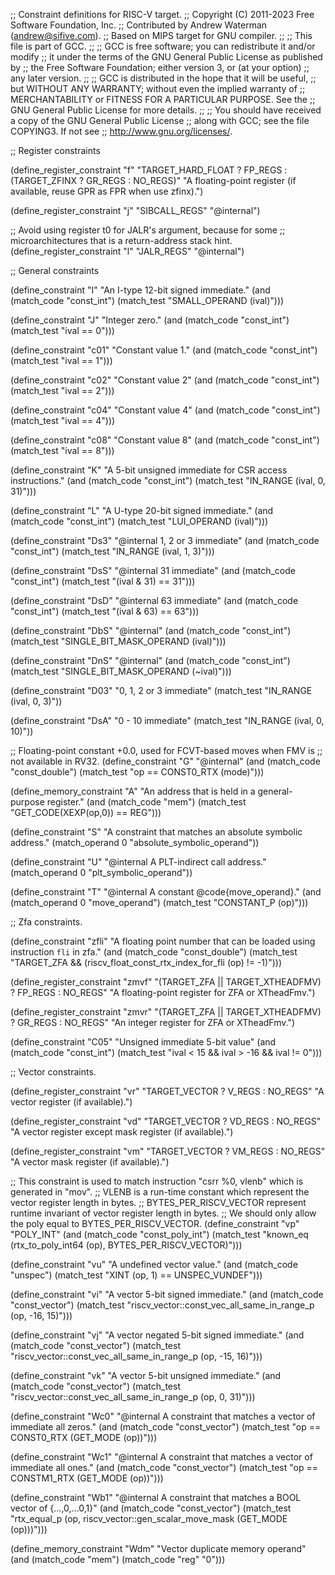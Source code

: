 ;; Constraint definitions for RISC-V target.
;; Copyright (C) 2011-2023 Free Software Foundation, Inc.
;; Contributed by Andrew Waterman (andrew@sifive.com).
;; Based on MIPS target for GNU compiler.
;;
;; This file is part of GCC.
;;
;; GCC is free software; you can redistribute it and/or modify
;; it under the terms of the GNU General Public License as published by
;; the Free Software Foundation; either version 3, or (at your option)
;; any later version.
;;
;; GCC is distributed in the hope that it will be useful,
;; but WITHOUT ANY WARRANTY; without even the implied warranty of
;; MERCHANTABILITY or FITNESS FOR A PARTICULAR PURPOSE.  See the
;; GNU General Public License for more details.
;;
;; You should have received a copy of the GNU General Public License
;; along with GCC; see the file COPYING3.  If not see
;; <http://www.gnu.org/licenses/>.

;; Register constraints

(define_register_constraint "f" "TARGET_HARD_FLOAT ? FP_REGS :
  (TARGET_ZFINX ? GR_REGS : NO_REGS)"
  "A floating-point register (if available, reuse GPR as FPR when use zfinx).")

(define_register_constraint "j" "SIBCALL_REGS"
  "@internal")

;; Avoid using register t0 for JALR's argument, because for some
;; microarchitectures that is a return-address stack hint.
(define_register_constraint "l" "JALR_REGS"
  "@internal")

;; General constraints

(define_constraint "I"
  "An I-type 12-bit signed immediate."
  (and (match_code "const_int")
       (match_test "SMALL_OPERAND (ival)")))

(define_constraint "J"
  "Integer zero."
  (and (match_code "const_int")
       (match_test "ival == 0")))

(define_constraint "c01"
  "Constant value 1."
  (and (match_code "const_int")
       (match_test "ival == 1")))

(define_constraint "c02"
  "Constant value 2"
  (and (match_code "const_int")
       (match_test "ival == 2")))

(define_constraint "c04"
  "Constant value 4"
  (and (match_code "const_int")
       (match_test "ival == 4")))

(define_constraint "c08"
  "Constant value 8"
  (and (match_code "const_int")
       (match_test "ival == 8")))

(define_constraint "K"
  "A 5-bit unsigned immediate for CSR access instructions."
  (and (match_code "const_int")
       (match_test "IN_RANGE (ival, 0, 31)")))

(define_constraint "L"
  "A U-type 20-bit signed immediate."
  (and (match_code "const_int")
       (match_test "LUI_OPERAND (ival)")))

(define_constraint "Ds3"
  "@internal
   1, 2 or 3 immediate"
  (and (match_code "const_int")
       (match_test "IN_RANGE (ival, 1, 3)")))

(define_constraint "DsS"
  "@internal
   31 immediate"
  (and (match_code "const_int")
       (match_test "(ival & 31) == 31")))

(define_constraint "DsD"
  "@internal
   63 immediate"
  (and (match_code "const_int")
       (match_test "(ival & 63) == 63")))

(define_constraint "DbS"
  "@internal"
  (and (match_code "const_int")
       (match_test "SINGLE_BIT_MASK_OPERAND (ival)")))

(define_constraint "DnS"
  "@internal"
  (and (match_code "const_int")
       (match_test "SINGLE_BIT_MASK_OPERAND (~ival)")))

(define_constraint "D03"
  "0, 1, 2 or 3 immediate"
  (match_test "IN_RANGE (ival, 0, 3)"))

(define_constraint "DsA"
  "0 - 10 immediate"
  (match_test "IN_RANGE (ival, 0, 10)"))

;; Floating-point constant +0.0, used for FCVT-based moves when FMV is
;; not available in RV32.
(define_constraint "G"
  "@internal"
  (and (match_code "const_double")
       (match_test "op == CONST0_RTX (mode)")))

(define_memory_constraint "A"
  "An address that is held in a general-purpose register."
  (and (match_code "mem")
       (match_test "GET_CODE(XEXP(op,0)) == REG")))

(define_constraint "S"
  "A constraint that matches an absolute symbolic address."
  (match_operand 0 "absolute_symbolic_operand"))

(define_constraint "U"
  "@internal
   A PLT-indirect call address."
  (match_operand 0 "plt_symbolic_operand"))

(define_constraint "T"
  "@internal
   A constant @code{move_operand}."
  (and (match_operand 0 "move_operand")
       (match_test "CONSTANT_P (op)")))

;; Zfa constraints.

(define_constraint "zfli"
  "A floating point number that can be loaded using instruction `fli` in zfa."
  (and (match_code "const_double")
       (match_test "TARGET_ZFA && (riscv_float_const_rtx_index_for_fli (op) != -1)")))

(define_register_constraint "zmvf" "(TARGET_ZFA || TARGET_XTHEADFMV) ? FP_REGS : NO_REGS"
  "A floating-point register for ZFA or XTheadFmv.")

(define_register_constraint "zmvr" "(TARGET_ZFA || TARGET_XTHEADFMV) ? GR_REGS : NO_REGS"
  "An integer register for  ZFA or XTheadFmv.")

(define_constraint "C05"
  "Unsigned immediate 5-bit value"
  (and (match_code "const_int")
       (match_test "ival < 15 && ival > -16 && ival != 0")))

;; Vector constraints.

(define_register_constraint "vr" "TARGET_VECTOR ? V_REGS : NO_REGS"
  "A vector register (if available).")

(define_register_constraint "vd" "TARGET_VECTOR ? VD_REGS : NO_REGS"
  "A vector register except mask register (if available).")

(define_register_constraint "vm" "TARGET_VECTOR ? VM_REGS : NO_REGS"
  "A vector mask register (if available).")

;; This constraint is used to match instruction "csrr %0, vlenb" which is generated in "mov<mode>".
;; VLENB is a run-time constant which represent the vector register length in bytes.
;; BYTES_PER_RISCV_VECTOR represent runtime invariant of vector register length in bytes.
;; We should only allow the poly equal to BYTES_PER_RISCV_VECTOR.
(define_constraint "vp"
  "POLY_INT"
  (and (match_code "const_poly_int")
       (match_test "known_eq (rtx_to_poly_int64 (op), BYTES_PER_RISCV_VECTOR)")))

(define_constraint "vu"
  "A undefined vector value."
  (and (match_code "unspec")
       (match_test "XINT (op, 1) == UNSPEC_VUNDEF")))

(define_constraint "vi"
  "A vector 5-bit signed immediate."
  (and (match_code "const_vector")
       (match_test "riscv_vector::const_vec_all_same_in_range_p (op, -16, 15)")))

(define_constraint "vj"
  "A vector negated 5-bit signed immediate."
  (and (match_code "const_vector")
       (match_test "riscv_vector::const_vec_all_same_in_range_p (op, -15, 16)")))

(define_constraint "vk"
  "A vector 5-bit unsigned immediate."
  (and (match_code "const_vector")
       (match_test "riscv_vector::const_vec_all_same_in_range_p (op, 0, 31)")))

(define_constraint "Wc0"
  "@internal
 A constraint that matches a vector of immediate all zeros."
 (and (match_code "const_vector")
      (match_test "op == CONST0_RTX (GET_MODE (op))")))

(define_constraint "Wc1"
  "@internal
 A constraint that matches a vector of immediate all ones."
 (and (match_code "const_vector")
      (match_test "op == CONSTM1_RTX (GET_MODE (op))")))

(define_constraint "Wb1"
  "@internal
 A constraint that matches a BOOL vector of {...,0,...0,1}"
 (and (match_code "const_vector")
      (match_test "rtx_equal_p (op, riscv_vector::gen_scalar_move_mask (GET_MODE (op)))")))

(define_memory_constraint "Wdm"
  "Vector duplicate memory operand"
  (and (match_code "mem")
       (match_code "reg" "0")))
